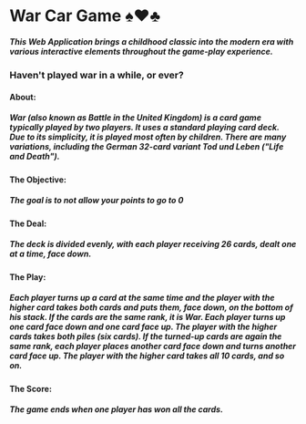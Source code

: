 # War Car Game :spades::hearts::clubs:

##### This Web Application brings a childhood classic into the modern era with various interactive elements throughout the game-play experience.

### Haven't played war in a while, or ever?
#### About:

##### War (also known as Battle in the United Kingdom) is a card game typically played by two players. It uses a standard playing card deck. Due to its simplicity, it is played most often by children. There are many variations, including the German 32-card variant Tod und Leben ("Life and Death").

#### The Objective:

##### The goal is to not allow your points to go to 0

#### The Deal:

##### The deck is divided evenly, with each player receiving 26 cards, dealt one at a time, face down.

#### The Play:

##### Each player turns up a card at the same time and the player with the higher card takes both cards and puts them, face down, on the bottom of his stack. If the cards are the same rank, it is War. Each player turns up one card face down and one card face up. The player with the higher cards takes both piles (six cards). If the turned-up cards are again the same rank, each player places another card face down and turns another card face up. The player with the higher card takes all 10 cards, and so on.

#### The Score:

##### The game ends when one player has won all the cards.
